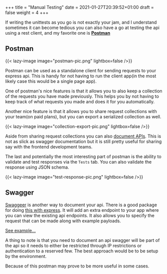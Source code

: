 +++
title = "Manual Testing"
date = 2021-01-27T20:39:52+01:00
draft = false
weight = 4
+++

If writing the unittests as you go is not exactly your jam, and I understand sometimes it can become tedious you can
also have a go at testing the api using a rest client, and my favorite one is [__Postman__](https://www.postman.com/downloads/)

## Postman


{{< lazy-image image="postman-pic.png" lightbox=false />}}

Postman can be used as a standalone client for sending requests to your express api. This is handy for not having to run
the client app(in the most likely case this would be a single page app).

One of postman's nice features is that it allows you to also keep a collection of the requests you have made previously.
This helps you by not having to keep track of what requests you made and does it for you automatically.

Another nice feature is that it allows you to share request collections with your team(on paid plans), but you can
export a serialized collection as well.

{{< lazy-image image="collection-export-pic.png" lightbox=false />}}

Aside from sharing request collections you can also [document APIs](https://learning.postman.com/docs/publishing-your-api/documenting-your-api/).
This is not as slick as swagger documentation but it is still pretty useful for sharing say with the frontend
development teams.

The last and potentially the most interesting part of postman is the ability to validate and test responses via the
`Tests` tab. You can also validate the response using JSON schema.

{{< lazy-image image="test-response-pic.png" lightbox=false />}}

## Swagger

[Swaggeer](https://swagger.io/) is another way to document your api. There is a good package for doing [this with
express](https://www.npmjs.com/package/swagger-ui-express). It will add an extra endpoint to your app where you can view
the existing api endpoints. It also allows you to specify the request that can be made along with example payloads.

[See example...](https://petstore.swagger.io/)

A thing to note is that you need to document an api swagger will be part of the api so it needs to either be restricted
through IP restrictions or authentication to a reserved few. The best approach would be to be setup by the environment.

Because of this postman may prove to be more useful in some cases.
